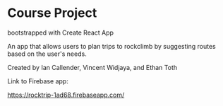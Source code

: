 # Course Project

bootstrapped with Create React App

An app that allows users to plan trips to rockclimb by suggesting routes based on the user's needs.

Created by Ian Callender, Vincent Widjaya, and Ethan Toth

Link to Firebase app:

<https://rocktrip-1ad68.firebaseapp.com/>
